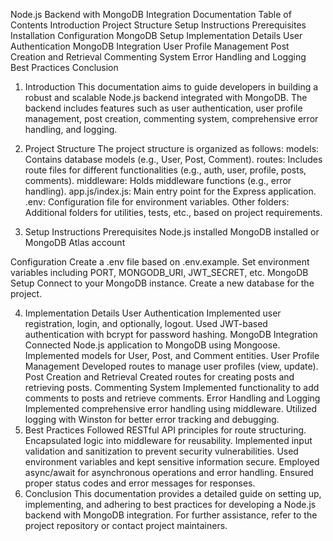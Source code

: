 Node.js Backend with MongoDB Integration Documentation
Table of Contents
Introduction
Project Structure
Setup Instructions
Prerequisites
Installation
Configuration
MongoDB Setup
Implementation Details
User Authentication
MongoDB Integration
User Profile Management
Post Creation and Retrieval
Commenting System
Error Handling and Logging
Best Practices
Conclusion

1. Introduction
This documentation aims to guide developers in building a robust and scalable Node.js backend integrated with MongoDB. The backend includes features such as user authentication, user profile management, post creation, commenting system, comprehensive error handling, and logging.

2. Project Structure
The project structure is organized as follows:
models: Contains database models (e.g., User, Post, Comment).
routes: Includes route files for different functionalities (e.g., auth, user, profile, posts, comments).
middleware: Holds middleware functions (e.g., error handling).
app.js/index.js: Main entry point for the Express application.
.env: Configuration file for environment variables.
Other folders: Additional folders for utilities, tests, etc., based on project requirements.
3. Setup Instructions
Prerequisites
Node.js installed
MongoDB installed or MongoDB Atlas account

Configuration
Create a .env file based on .env.example.
Set environment variables including PORT, MONGODB_URI, JWT_SECRET, etc.
MongoDB Setup
Connect to your MongoDB instance.
Create a new database for the project.

4. Implementation Details
User Authentication
Implemented user registration, login, and optionally, logout.
Used JWT-based authentication with bcrypt for password hashing.
MongoDB Integration
Connected Node.js application to MongoDB using Mongoose.
Implemented models for User, Post, and Comment entities.
User Profile Management
Developed routes to manage user profiles (view, update).
Post Creation and Retrieval
Created routes for creating posts and retrieving posts.
Commenting System
Implemented functionality to add comments to posts and retrieve comments.
Error Handling and Logging
Implemented comprehensive error handling using middleware.
Utilized logging with Winston for better error tracking and debugging.
5. Best Practices
Followed RESTful API principles for route structuring.
Encapsulated logic into middleware for reusability.
Implemented input validation and sanitization to prevent security vulnerabilities.
Used environment variables and kept sensitive information secure.
Employed async/await for asynchronous operations and error handling.
Ensured proper status codes and error messages for responses.
6. Conclusion
This documentation provides a detailed guide on setting up, implementing, and adhering to best practices for developing a Node.js backend with MongoDB integration. For further assistance, refer to the project repository or contact project maintainers.

